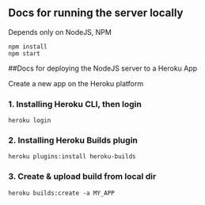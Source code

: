 ## Docs for running the server locally

Depends only on NodeJS, NPM

```shell
npm install
npm start
```

##Docs for deploying the NodeJS server to a Heroku App

Create a new app on the Heroku platform

### 1. Installing Heroku CLI, then login
```shell
heroku login
```

### 2. Installing Heroku Builds plugin
```shell
heroku plugins:install heroku-builds
```

### 3. Create & upload build from local dir
```shell
heroku builds:create -a MY_APP
```